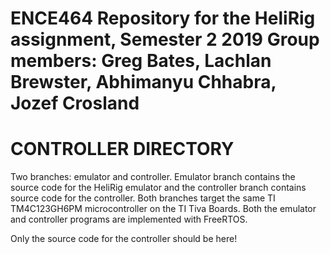 ENCE464 Repository for the HeliRig assignment, Semester 2 2019
Group members: Greg Bates, Lachlan Brewster, Abhimanyu Chhabra, Jozef Crosland
====================
CONTROLLER DIRECTORY
====================

Two branches: emulator and controller. Emulator branch contains the source code for the HeliRig emulator and the controller branch contains source code for the controller.
Both branches target the same TI TM4C123GH6PM microcontroller on the TI Tiva Boards.
Both the emulator and controller programs are implemented with FreeRTOS.

Only the source code for the controller should be here!
